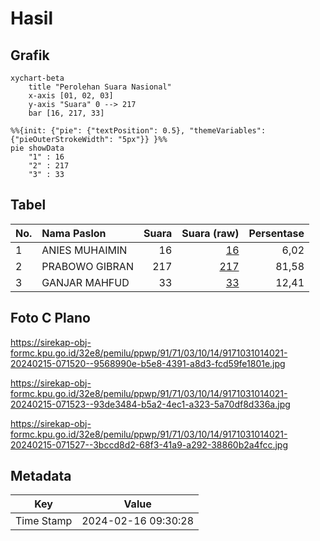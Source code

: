 # Hasil

## Grafik

```mermaid
xychart-beta
    title "Perolehan Suara Nasional"
    x-axis [01, 02, 03]
    y-axis "Suara" 0 --> 217
    bar [16, 217, 33]
```

```mermaid
%%{init: {"pie": {"textPosition": 0.5}, "themeVariables": {"pieOuterStrokeWidth": "5px"}} }%%
pie showData
    "1" : 16
    "2" : 217
    "3" : 33
```

## Tabel

| No. | Nama Paslon    | Suara | Suara (raw) | Persentase |
|:--- |:-------------- | -----:| -----------:| ----------:|
| 1   | ANIES MUHAIMIN | 16    | [16][p-1]   | 6,02       |
| 2   | PRABOWO GIBRAN | 217   | [217][p-2]  | 81,58      |
| 3   | GANJAR MAHFUD  | 33    | [33][p-3]   | 12,41      |


[p-1]: https://github.com/gigit-pemilu/pemilu-2024/blob/main/pilpres/hitung-suara/sub/91-papua/sub/71-kota-jayapura/sub/03-abepura/sub/1014-vim/sub/021-tps/sub/paslon-1.txt
[p-2]: https://github.com/gigit-pemilu/pemilu-2024/blob/main/pilpres/hitung-suara/sub/91-papua/sub/71-kota-jayapura/sub/03-abepura/sub/1014-vim/sub/021-tps/sub/paslon-2.txt
[p-3]: https://github.com/gigit-pemilu/pemilu-2024/blob/main/pilpres/hitung-suara/sub/91-papua/sub/71-kota-jayapura/sub/03-abepura/sub/1014-vim/sub/021-tps/sub/paslon-3.txt

## Foto C Plano

https://sirekap-obj-formc.kpu.go.id/32e8/pemilu/ppwp/91/71/03/10/14/9171031014021-20240215-071520--9568990e-b5e8-4391-a8d3-fcd59fe1801e.jpg

https://sirekap-obj-formc.kpu.go.id/32e8/pemilu/ppwp/91/71/03/10/14/9171031014021-20240215-071523--93de3484-b5a2-4ec1-a323-5a70df8d336a.jpg

https://sirekap-obj-formc.kpu.go.id/32e8/pemilu/ppwp/91/71/03/10/14/9171031014021-20240215-071527--3bccd8d2-68f3-41a9-a292-38860b2a4fcc.jpg


## Metadata

| Key        | Value               |
| ---------- | ------------------- |
| Time Stamp | 2024-02-16 09:30:28 |



